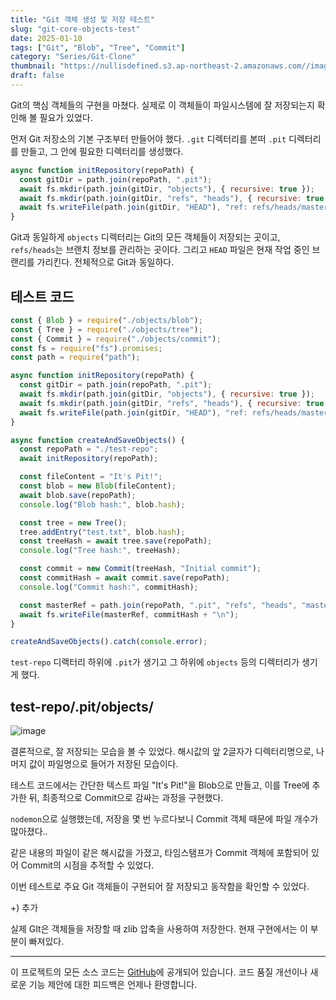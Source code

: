 ```yaml
---
title: "Git 객체 생성 및 저장 테스트"
slug: "git-core-objects-test"
date: 2025-01-10
tags: ["Git", "Blob", "Tree", "Commit"]
category: "Series/Git-Clone"
thumbnail: "https://nullisdefined.s3.ap-northeast-2.amazonaws.com//images/90e9e5e2c16cb5e09c58335cb84ca52a.png"
draft: false
---
```


Git의 핵심 객체들의 구현을 마쳤다. 실제로 이 객체들이 파일시스템에 잘 저장되는지 확인해 볼 필요가 있었다.

먼저 Git 저장소의 기본 구조부터 만들어야 했다. `.git` 디렉터리를 본떠 `.pit` 디렉터리를 만들고, 그 안에 필요한 디렉터리를 생성했다.

```js
async function initRepository(repoPath) {
  const gitDir = path.join(repoPath, ".pit");
  await fs.mkdir(path.join(gitDir, "objects"), { recursive: true });
  await fs.mkdir(path.join(gitDir, "refs", "heads"), { recursive: true });
  await fs.writeFile(path.join(gitDir, "HEAD"), "ref: refs/heads/master\n");
}

```

Git과 동일하게 `objects` 디렉터리는 Git의 모든 객체들이 저장되는 곳이고, `refs/heads`는 브랜치 정보를 관리하는 곳이다. 그리고 `HEAD` 파일은 현재 작업 중인 브랜리를 가리킨다. 전체적으로 Git과 동일하다.

## 테스트 코드

```js title:test.js
const { Blob } = require("./objects/blob");
const { Tree } = require("./objects/tree");
const { Commit } = require("./objects/commit");
const fs = require("fs").promises;
const path = require("path");

async function initRepository(repoPath) {
  const gitDir = path.join(repoPath, ".pit");
  await fs.mkdir(path.join(gitDir, "objects"), { recursive: true });
  await fs.mkdir(path.join(gitDir, "refs", "heads"), { recursive: true });
  await fs.writeFile(path.join(gitDir, "HEAD"), "ref: refs/heads/master\n");
}

async function createAndSaveObjects() {
  const repoPath = "./test-repo";
  await initRepository(repoPath);

  const fileContent = "It's Pit!";
  const blob = new Blob(fileContent);
  await blob.save(repoPath);
  console.log("Blob hash:", blob.hash);

  const tree = new Tree();
  tree.addEntry("test.txt", blob.hash);
  const treeHash = await tree.save(repoPath);
  console.log("Tree hash:", treeHash);

  const commit = new Commit(treeHash, "Initial commit");
  const commitHash = await commit.save(repoPath);
  console.log("Commit hash:", commitHash);

  const masterRef = path.join(repoPath, ".pit", "refs", "heads", "master");
  await fs.writeFile(masterRef, commitHash + "\n");
}

createAndSaveObjects().catch(console.error);

```

`test-repo` 디랙터리 하위에 `.pit`가 생기고 그 하위에 `objects` 등의 디렉터리가 생기게 했다.

## test-repo/.pit/objects/

![image](https://nullisdefined.s3.ap-northeast-2.amazonaws.com//images/90e9e5e2c16cb5e09c58335cb84ca52a.png)

결론적으로, 잘 저장되는 모습을 볼 수 있었다. 해시값의 앞 2글자가 디렉터리명으로, 나머지 값이 파일명으로 들어가 저장된 모습이다.

테스트 코드에서는 간단한 텍스트 파일 "It's Pit!"을 Blob으로 만들고, 이를 Tree에 추가한 뒤, 최종적으로 Commit으로 감싸는 과정을 구현했다.

`nodemon`으로 실행했는데, 저장을 몇 번 누르다보니 Commit 객체 때문에 파일 개수가 많아졌다..

같은 내용의 파일이 같은 해시값을 가졌고, 타임스탬프가 Commit 객체에 포함되어 있어 Commit의 시점을 추적할 수 있었다.

이번 테스트로 주요 Git 객체들이 구현되어 잘 저장되고 동작함을 확인할 수 있었다. 


+) 추가

실제 GIt은 객체들을 저장할 때 zlib 압축을 사용하여 저장한다. 현재 구현에서는 이 부분이 빠져있다.

---
이 프로젝트의 모든 소스 코드는 [GitHub](https://github.com/nullisdefined/git-clone)에 공개되어 있습니다. 코드 품질 개선이나 새로운 기능 제안에 대한 피드백은 언제나 환영합니다.